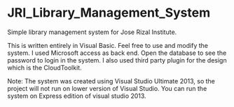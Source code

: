 JRI_Library_Management_System
=============================

Simple library management system for Jose Rizal Institute.

This is written entirely in Visual Basic. Feel free to use and modify the system. I used Microsoft access as back end.
Open the database to see the password to login in the system.
I also used third party plugin for the design which is the CloudToolkit. 

Note:
The system was created using Visual Studio Ultimate 2013, so the project will not run on lower version of Visual Studio.
You can run the system on Express edition of visual studio 2013. 
